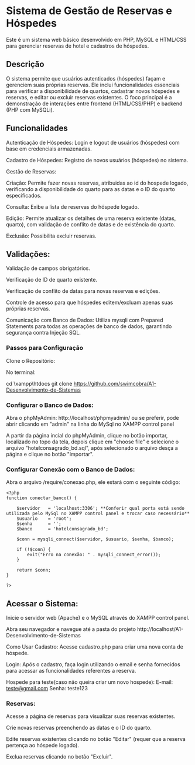 # Sistema de Gestão de Reservas e Hóspedes
Este é um sistema web básico desenvolvido em PHP, MySQL e HTML/CSS para gerenciar reservas de hotel e cadastros de hóspedes.

## Descrição
O sistema permite que usuários autenticados (hóspedes) façam e gerenciem suas próprias reservas. Ele inclui funcionalidades essenciais para verificar a disponibilidade de quartos, cadastrar novos hóspedes e reservas, e editar ou excluir reservas existentes. O foco principal é a demonstração de interações entre frontend (HTML/CSS/PHP) e backend (PHP com MySQLi).

## Funcionalidades
Autenticação de Hóspedes: Login e logout de usuários (hóspedes) com base em credenciais armazenadas.

Cadastro de Hóspedes: Registro de novos usuários (hóspedes) no sistema.

Gestão de Reservas:

Criação: Permite fazer novas reservas, atribuidas ao id do hospede logado, verificando a disponibilidade do quarto para as datas e o ID do quarto especificados.

Consulta: Exibe a lista de reservas do hóspede logado.

Edição: Permite atualizar os detalhes de uma reserva existente (datas, quarto), com validação de conflito de datas e de existência do quarto.

Exclusão: Possibilita excluir reservas.

## Validações:

Validação de campos obrigatórios.

Verificação de ID de quarto existente.

Verificação de conflito de datas para novas reservas e edições.

Controle de acesso para que hóspedes editem/excluam apenas suas próprias reservas.

Comunicação com Banco de Dados: Utiliza mysqli com Prepared Statements para todas as operações de banco de dados, garantindo segurança contra Injeção SQL.


### Passos para Configuração
Clone o Repositório:

No terminal:

cd \xampp\htdocs
git clone https://github.com/swimcobra/A1-Desenvolvimento-de-Sistemas



### Configurar o Banco de Dados:

Abra o phpMyAdmin: http://localhost/phpmyadmin/ ou se preferir, pode abrir clicando em "admin" na linha do MySql no XAMPP control panel

A partir da página incial do phpMyAdmin, clique no botão importar, localizado no topo da tela, depois clique em "choose file" e selecione o arquivo "hotelconsagrado_bd.sql", após selecionado o arquivo desça a página e clique no botão "importar". 

### Configurar Conexão com o Banco de Dados:

Abra o arquivo /require/conexao.php, ele estará com o seguinte código:
```
<?php 
function conectar_banco() {

    $servidor   = 'localhost:3306'; **Conferir qual porta está sendo utilizada pelo MySql no XAMPP control panel e trocar caso necessário**
    $usuario    = 'root';
    $senha      = '';
    $banco      = 'hotelconsagrado_bd';   
    
    $conn = mysqli_connect($servidor, $usuario, $senha, $banco);

    if (!$conn) {
        exit("Erro na conexão: " . mysqli_connect_error());
    }

    return $conn;
}

?>
```

## Acessar o Sistema:

Inicie o servidor web (Apache) e o MySQL através do XAMPP control panel.

Abra seu navegador e navegue até a pasta do projeto http://localhost/A1-Desenvolvimento-de-Sistemas

Como Usar
Cadastro: Acesse cadastro.php para criar uma nova conta de hóspede.

Login: Após o cadastro, faça login utilizando o email e senha fornecidos para acessar as funcionalidades referentes a reserva.

Hospede para teste(caso não queira criar um novo hospede): 
E-mail: teste@gmail.com
Senha: teste123

### Reservas:

Acesse a página de reservas para visualizar suas reservas existentes.

Crie novas reservas preenchendo as datas e o ID do quarto.

Edite reservas existentes clicando no botão "Editar" (requer que a reserva pertença ao hóspede logado).

Exclua reservas clicando no botão "Excluir".

